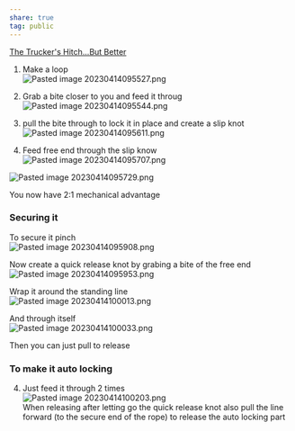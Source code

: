 ```yaml
---  
share: true  
tag: public  
---  
```

  
[The Trucker's Hitch...But Better](https://www.youtube.com/watch?v=RK5gE-3wuGI)  
1. Make a loop  
![Pasted image 20230414095527.png](./resources/DIY/attachements/Pasted%20image%2020230414095527.png)  
2. Grab a bite closer to you and feed it throug  
![Pasted image 20230414095544.png](./resources/DIY/attachements/Pasted%20image%2020230414095544.png)  
  
3. pull the bite through to lock it in place and create a slip knot  
![Pasted image 20230414095611.png](./resources/DIY/attachements/Pasted%20image%2020230414095611.png)  
  
4. Feed free end through the slip know  
![Pasted image 20230414095707.png](./resources/DIY/attachements/Pasted%20image%2020230414095707.png)  
  
  
![Pasted image 20230414095729.png](./resources/DIY/attachements/Pasted%20image%2020230414095729.png)  
  
You now have 2:1 mechanical advantage  
  
### Securing it  
To secure it pinch  
![Pasted image 20230414095908.png](./resources/DIY/attachements/Pasted%20image%2020230414095908.png)  
  
Now create a quick release knot by grabing a bite of the free end  
![Pasted image 20230414095953.png](./resources/DIY/attachements/Pasted%20image%2020230414095953.png)  
  
Wrap it around the standing line  
![Pasted image 20230414100013.png](./resources/DIY/attachements/Pasted%20image%2020230414100013.png)  
  
And through itself  
![Pasted image 20230414100033.png](./resources/DIY/attachements/Pasted%20image%2020230414100033.png)  
  
Then you can just pull to release  
  
  
### To make it auto locking  
  
 4. Just feed it through 2 times   
 ![Pasted image 20230414100203.png](./resources/DIY/attachements/Pasted%20image%2020230414100203.png)  
When releasing after letting go the quick release knot also pull the line forward (to the secure end of the rope) to release the auto locking part